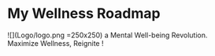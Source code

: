 # My Wellness Roadmap

![](Logo/logo.png =250x250)
a Mental Well-being Revolution.\
Maximize Wellness, Reignite !
